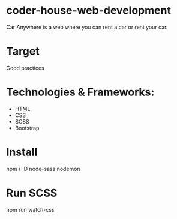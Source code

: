 # coder-house-web-development
Car Anywhere is a web where you can rent a car or rent your car.


# Target
Good practices

# Technologies & Frameworks: 
- HTML
- CSS
- SCSS
- Bootstrap


# Install

npm i -D node-sass nodemon


# Run SCSS

npm run watch-css